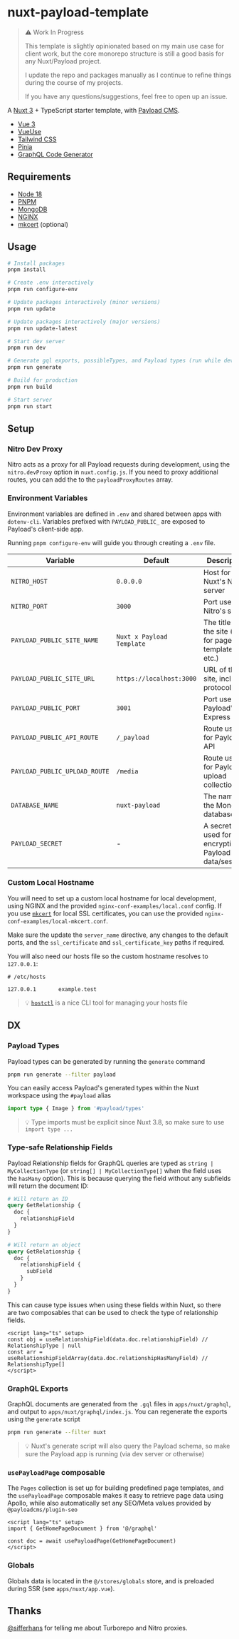 # nuxt-payload-template

> ⚠️ Work In Progress
>
> This template is slightly opinionated based on my main use case for client work, but the core monorepo structure is still a good basis for any Nuxt/Payload project.
>
> I update the repo and packages manually as I continue to refine things during the course of my projects.
>
> If you have any questions/suggestions, feel free to open up an issue.

A [Nuxt 3](https://nuxt.com/docs) + TypeScript starter template, with [Payload CMS](https://payloadcms.com/docs).

- [Vue 3](https://vuejs.org/guide)
- [VueUse](https://vueuse.org/guide/)
- [Tailwind CSS](https://tailwindcss.com/docs/installation)
- [Pinia](https://pinia.vuejs.org/introduction.html)
- [GraphQL Code Generator](https://the-guild.dev/graphql/codegen/docs/getting-started)

## Requirements

- [Node 18](https://nodejs.org/en/download)
- [PNPM](https://pnpm.io/installation)
- [MongoDB](https://www.mongodb.com/docs/manual/administration/install-community/)
- [NGINX](https://www.nginx.com/resources/wiki/start/topics/tutorials/install/)
- [mkcert](https://github.com/FiloSottile/mkcert) (optional)

## Usage

```bash
# Install packages
pnpm install

# Create .env interactively
pnpm run configure-env

# Update packages interactively (minor versions)
pnpm run update

# Update packages interactively (major versions)
pnpm run update-latest

# Start dev server
pnpm run dev

# Generate gql exports, possibleTypes, and Payload types (run while dev server is active)
pnpm run generate

# Build for production
pnpm run build

# Start server
pnpm run start
```

## Setup

### Nitro Dev Proxy

Nitro acts as a proxy for all Payload requests during development, using the `nitro.devProxy` option in `nuxt.config.js`. If you need to proxy additional routes, you can add the to the `payloadProxyRoutes` array.

### Environment Variables

Environment variables are defined in `.env` and shared between apps with `dotenv-cli`. Variables prefixed with `PAYLOAD_PUBLIC_` are exposed to Payload's client-side app.

Running `pnpm configure-env` will guide you through creating a `.env` file.

| Variable                      | Default                   | Description                                                 |
| ----------------------------- | ------------------------- | ----------------------------------------------------------- |
| `NITRO_HOST`                  | `0.0.0.0`                 | Host for Nuxt's Nitro server                                |
| `NITRO_PORT`                  | `3000`                    | Port used by Nitro's server                                 |
| `PAYLOAD_PUBLIC_SITE_NAME`    | `Nuxt x Payload Template` | The title of the site (used for page title templates, etc.) |
| `PAYLOAD_PUBLIC_SITE_URL`     | `https://localhost:3000`  | URL of the site, including protocol                         |
| `PAYLOAD_PUBLIC_PORT`         | `3001`                    | Port used by Payload's Express app                          |
| `PAYLOAD_PUBLIC_API_ROUTE`    | `/_payload`               | Route used for Payload's API                                |
| `PAYLOAD_PUBLIC_UPLOAD_ROUTE` | `/media`                  | Route used for Payload's upload collections                 |
| `DATABASE_NAME`               | `nuxt-payload`            | The name of the MongoDB database                            |
| `PAYLOAD_SECRET`              | -                         | A secret key used for encrypting Payload data/sessions      |

### Custom Local Hostname

You will need to set up a custom local hostname for local development, using NGINX and the provided `nginx-conf-examples/local.conf` config. If you use [`mkcert`](https://github.com/FiloSottile/mkcert) for local SSL certificates, you can use the provided `nginx-conf-examples/local-mkcert.conf`.

Make sure the update the `server_name` directive, any changes to the default ports, and the `ssl_certificate` and `ssl_certificate_key` paths if required.

You will also need our hosts file so the custom hostname resolves to `127.0.0.1`:

```
# /etc/hosts

127.0.0.1       example.test
```

> 💡 [`hostctl`](https://github.com/guumaster/hostctl) is a nice CLI tool for managing your hosts file

## DX

### Payload Types

Payload types can be generated by running the `generate` command

```bash
pnpm run generate --filter payload
```

You can easily access Payload's generated types within the Nuxt workspace using the `#payload` alias

```ts
import type { Image } from '#payload/types'
```

> 💡 Type imports must be explicit since Nuxt 3.8, so make sure to use `import type ...`

### Type-safe Relationship Fields

Payload Relationship fields for GraphQL queries are typed as `string | MyCollectionType` (or `string[] | MyCollectionType[]` when the field uses the `hasMany` option). This is because querying the field without any subfields will return the document ID:

```graphql
# Will return an ID
query GetRelationship {
  doc {
    relationshipField
  }
}

# Will return an object
query GetRelationship {
  doc {
    relationshipField {
      subField
    }
  }
}
```

This can cause type issues when using these fields within Nuxt, so there are two composables that can be used to check the type of relationship fields.

```vue
<script lang="ts" setup>
const obj = useRelationshipField(data.doc.relationshipField) // RelationshipType | null
const arr = useRelationshipFieldArray(data.doc.relationshipHasManyField) // RelationshipType[]
</script>
```

### GraphQL Exports

GraphQL documents are generated from the `.gql` files in `apps/nuxt/graphql`, and output to `apps/nuxt/graphql/index.js`. You can regenerate the exports using the `generate` script

```bash
pnpm run generate --filter nuxt
```

> 💡 Nuxt's generate script will also query the Payload schema, so make sure the Payload app is running (via dev server or otherwise)

### `usePayloadPage` composable

The `Pages` collection is set up for building predefined page templates, and the `usePayloadPage` composable makes it easy to retrieve page data using Apollo, while also automatically set any SEO/Meta values provided by `@payloadcms/plugin-seo`

```vue
<script lang="ts" setup>
import { GetHomePageDocument } from '@/graphql'

const doc = await usePayloadPage(GetHomePageDocument)
</script>
```

### Globals

Globals data is located in the `@/stores/globals` store, and is preloaded during SSR (see `apps/nuxt/app.vue`).

## Thanks

[@sifferhans](https://github.com/sifferhans) for telling me about Turborepo and Nitro proxies.
